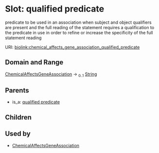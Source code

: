 
# Slot: qualified predicate


predicate to be used in an association when subject and object qualifiers are present and the full reading of the statement requires a qualification to the predicate in use in order to refine or  increase the specificity of the full statement reading

URI: [biolink:chemical_affects_gene_association_qualified_predicate](https://w3id.org/biolink/vocab/chemical_affects_gene_association_qualified_predicate)


## Domain and Range

[ChemicalAffectsGeneAssociation](ChemicalAffectsGeneAssociation.md) &#8594;  <sub>0..1</sub> [String](types/String.md)

## Parents

 *  is_a: [qualified predicate](qualified_predicate.md)

## Children


## Used by

 * [ChemicalAffectsGeneAssociation](ChemicalAffectsGeneAssociation.md)

